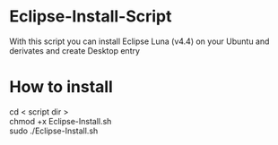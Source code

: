 Eclipse-Install-Script
======================

With this script you can install Eclipse Luna (v4.4) on your Ubuntu and derivates and create Desktop entry


How to install
======================

  cd < script dir >   
  chmod +x Eclipse-Install.sh   
  sudo ./Eclipse-Install.sh 
